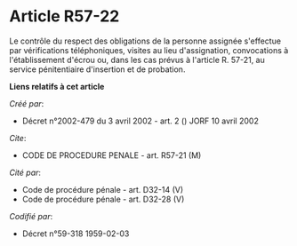 # Article R57-22

Le contrôle du respect des obligations de la personne assignée s'effectue par vérifications téléphoniques, visites au lieu
d'assignation, convocations à l'établissement d'écrou ou, dans les cas prévus à l'article R. 57-21, au service pénitentiaire
d'insertion et de probation.

**Liens relatifs à cet article**

_Créé par_:

  - Décret n°2002-479 du 3 avril 2002 - art. 2 () JORF 10 avril 2002

_Cite_:

  - CODE DE PROCEDURE PENALE - art. R57-21 (M)

_Cité par_:

  - Code de procédure pénale - art. D32-14 (V)
  - Code de procédure pénale - art. D32-28 (V)

_Codifié par_:

  - Décret n°59-318 1959-02-03
